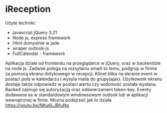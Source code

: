# iReception
Użyte techniki:
- javascript jQuery 3.21
- Node js, express framework
- Html domyslnie w jade
- wraper outlook-js
- FullCalendar - framework

Aplikacja działa od frontendu na przeglądarce w jQuery, oraz w backendzie na node js.
Zadanie polega na rozsyłaniu emaili to temu, podgrup w firmie za pomocą ekranu dotykowego w recepcji.
Klinet klika na ekranie event w postaci pola w kalendarzu i wysyla maila do grupy(ajax). Użytkownik ekranu dostaje także odpowiedz w postaci alertu czy widomość została wysłana. Backed zajmuje się autoryzacją oraz odświerzaniem token-key. Eventy dodawane sa w standardowym windowsowym outlook lub w aplikacji wewnętrznej w fimie.
Mozna podejrzeć jak to działa https://youtu.be/NKu6LJBfuNg
